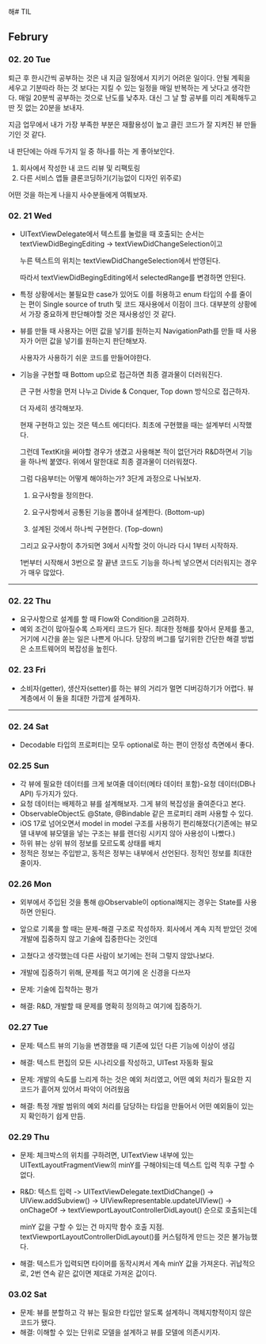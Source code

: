 해# TIL 

## Februry 

### 02. 20 Tue 

퇴근 후 한시간씩 공부하는 것은 내 지금 일정에서 지키기 어려운 일이다.
안될 계획을 세우고 기분따라 하는 것 보다는 지킬 수 있는 일정을 매일 반복하는 게 낫다고 생각한다. 
매일 20분씩 공부하는 것으로 난도를 낮추자.
대신 그 날 할 공부를 미리 계획해두고 
딴 짓 없는 20분을 보내자. 

지금 업무에서 내가 가장 부족한 부분은 
재활용성이 높고 클린 코드가 잘 지켜진 뷰 만들기인 것 같다. 

내 판단에는 아래 두가지 일 중 하나를 하는 게 좋아보인다. 

1. 회사에서 작성한 내 코드 리뷰 및 리팩토링
2. 다른 서비스 앱들 클론코딩하기(기능없이 디자인 위주로)

어떤 것을 하는게 나을지 사수분들에게 여쭤보자. 

### 02. 21 Wed 

* UITextViewDelegate에서 텍스트를 눌렀을 때 호출되는 순서는 
  textViewDidBegingEditing -> textViewDidChangeSelection이고 

  누른 텍스트의 위치는 textViewDidChangeSelection에서 반영된다.

  따라서 textViewDidBegingEditing에서 selectedRange를 변경하면 안된다. 

* 특정 상황에서는 불필요한 case가 있어도 
  이를 허용하고 
  enum 타입의 수를 줄이는 편이 
  Single source of truth 및 코드 재사용에서 이점이 크다. 
  대부분의 상황에서 가장 중요하게 판단해야할 것은 재사용성인 것 같다. 


* 뷰를 만들 때 사용자는 어떤 값을 넣기를 원하는지 
  NavigationPath를 만들 때 사용자가 어떤 값을 넣기를 원하는지 판단해보자.

  사용자가 사용하기 쉬운 코드를 만들어야한다. 
 

* 기능을 구현할 때 Bottom up으로 접근하면 최종 결과물이 더러워진다. 

  큰 구현 사항을 먼저 나누고 Divide & Conquer, Top down 방식으로 접근하자. 

  더 자세히 생각해보자.

  현재 구현하고 있는 것은 텍스트 에디터다. 최초에 구현했을 때는 설계부터 시작했다. 

  그런데 TextKit을 써야할 경우가 생겼고 사용해본 적이 없던거라 R&D하면서 기능을 하나씩 붙였다. 위에서 말한대로 최종 결과물이 더러워졌다.

  그럼 다음부터는 어떻게 해야하는가? 3단게 과정으로 나눠보자. 

  1. 요구사항을 정의한다.

  2. 요구사항에서 공통된 기능을 뽑아내 설계한다. (Bottom-up)

  3. 설계된 것에서 하나씩 구현한다. (Top-down)

  그리고 요구사항이 추가되면 3에서 시작할 것이 아니라 다시 1부터 시작하자. 

  1번부터 시작해서 3번으로 잘 끝낸 코드도 기능을 하나씩 넣으면서 더러워지는 경우가 매우 많았다. 

--- 
### 02. 22 Thu 

* 요구사항으로 설계를 할 때 Flow와 Condition을 고려하자.
* 예외 조건이 많아질수록 스파게티 코드가 된다. 최대한 정해를 찾아서 문제를 풀고, 거기에 시간을 쏟는 일은 나쁜게 아니다. 당장의 버그를 덮기위한 간단한 해결 방법은 소프트웨어의 복잡성을 높힌다. 

### 02. 23 Fri 

* 소비자(getter), 생산자(setter)를 하는 뷰의 거리가 멀면 디버깅하기가 어렵다. 뷰 계층에서 이 둘을 최대한 가깝게 설계하자. 

--- 

### 02. 24 Sat 

* Decodable 타입의 프로퍼티는 모두 optional로 하는 편이 안정성 측면에서 좋다. 

### 02.25 Sun 

* 각 뷰에 필요한 데이터를 크게 보여줄 데이터(메타 데이터 포함)-요청 데이터(DB나 API) 두가지가 있다.
* 요청 데이터는 배제하고 뷰를 설계해보자. 그게 뷰의 복잡성을 줄여준다고 본다.
* ObservableObject도 @State, @Bindable 같은 프로퍼티 래퍼 사용할 수 있다.
* iOS 17로 넘어오면서 model in model 구조를 사용하기 편리해졌다(기존에는 뷰모델 내부에 뷰모델을 넣는 구조는 뷰를 렌더링 시키지 않아 사용성이 나빴다.)
* 하위 뷰는 상위 뷰의 정보를 모르도록 상태를 배치
* 정적은 정보는 주입받고, 동적은 정부는 내부에서 선언된다. 정적인 정보를 최대한 줄이자.

### 02.26 Mon 

* 외부에서 주입된 것을 통해 @Observable이 optional해지는 경우는 State를 사용하면 안된다.
* 앞으로 기록을 할 때는 문제-해결 구조로 작성하자. 회사에서 계속 지적 받았던 것에 개발에 집중하지 않고 기술에 집중한다는 것인데
* 고쳤다고 생각했는데 다른 사람이 보기에는 전혀 그렇지 않았나보다.
* 개발에 집중하기 위해, 문제를 적고 여기에 온 신경을 다쓰자

* 문제: 기술에 집착하는 평가
* 해결: R&D, 개발할 때 문제를 명확히 정의하고 여기에 집중하기.

### 02.27 Tue 

* 문제: 텍스트 뷰의 기능을 변경했을 때 기존에 있던 다른 기능에 이상이 생김
* 해결: 텍스트 편집의 모든 시나리오를 작성하고, UITest 자동화 필요


* 문제: 개발의 속도를 느리게 하는 것은 예외 처리였고, 어떤 예외 처리가 필요한 지 코드가 흩어져 있어서 파악이 어려웠음
* 해결: 특정 개발 범위의 예외 처리를 담당하는 타입을 만들어서 어떤 예외들이 있는지 확인하기 쉽게 만듬. 

### 02.29 Thu 

* 문제: 체크박스의 위치를 구하려면, UITextView 내부에 있는 UITextLayoutFragmentView의 minY를 구해야되는데 텍스트 입력 직후 구할 수 없다.
* R&D: 텍스트 입력 -> UITextViewDelegate.textDidChange() -> UIView.addSubview() -> UIViewRepresentable.updateUIView() -> onChageOf -> textViewportLayoutControllerDidLayout() 순으로 호출되는데

  minY 값을 구할 수 있는 건 마지막 함수 호출 지점.
  textViewportLayoutControllerDidLayout()를 커스텀하게 만드는 것은 불가능했다.
* 해결: 텍스트가 입력되면 타이머를 동작시켜서 계속 minY 값을 가져온다. 귀납적으로, 2번 연속 같은 값이면 제대로 가져온 값이다.

### 03.02 Sat

* 문제: 뷰를 분할하고 각 뷰는 필요한 타입만 알도록 설계하니 객체지향적이지 않은 코드가 됐다.
* 해결: 이해할 수 있는 단위로 모델을 설계하고 뷰를 모델에 의존시키자. 